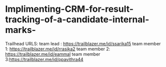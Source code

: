 # Implimenting-CRM-for-result-tracking-of-a-candidate-internal-marks-
Trailhead URLS:
    team lead    : https://trailblazer.me/id/ssarika15
    team member 1: https://trailblazer.me/id/rrasika2
    team member 2: https://trailblazer.me/id/eammal
    team member 3:https://trailblazer.me/id/ppavithra44
